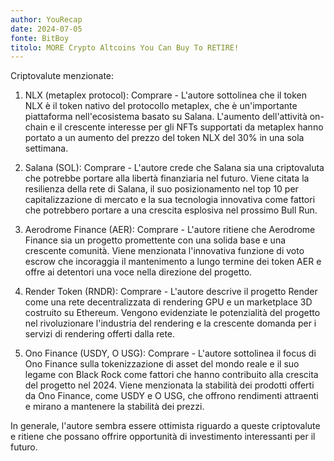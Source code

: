 ```yaml
---
author: YouRecap
date: 2024-07-05
fonte: BitBoy
titolo: MORE Crypto Altcoins You Can Buy To RETIRE!
---
```


Criptovalute menzionate:

1. NLX (metaplex protocol): Comprare - L'autore sottolinea che il token NLX è il token nativo del protocollo metaplex, che è un'importante piattaforma nell'ecosistema basato su Salana. L'aumento dell'attività on-chain e il crescente interesse per gli NFTs supportati da metaplex hanno portato a un aumento del prezzo del token NLX del 30% in una sola settimana.

2. Salana (SOL): Comprare - L'autore crede che Salana sia una criptovaluta che potrebbe portare alla libertà finanziaria nel futuro. Viene citata la resilienza della rete di Salana, il suo posizionamento nel top 10 per capitalizzazione di mercato e la sua tecnologia innovativa come fattori che potrebbero portare a una crescita esplosiva nel prossimo Bull Run.

3. Aerodrome Finance (AER): Comprare - L'autore ritiene che Aerodrome Finance sia un progetto promettente con una solida base e una crescente comunità. Viene menzionata l'innovativa funzione di voto escrow che incoraggia il mantenimento a lungo termine dei token AER e offre ai detentori una voce nella direzione del progetto.

4. Render Token (RNDR): Comprare - L'autore descrive il progetto Render come una rete decentralizzata di rendering GPU e un marketplace 3D costruito su Ethereum. Vengono evidenziate le potenzialità del progetto nel rivoluzionare l'industria del rendering e la crescente domanda per i servizi di rendering offerti dalla rete.

5. Ono Finance (USDY, O USG): Comprare - L'autore sottolinea il focus di Ono Finance sulla tokenizzazione di asset del mondo reale e il suo legame con Black Rock come fattori che hanno contribuito alla crescita del progetto nel 2024. Viene menzionata la stabilità dei prodotti offerti da Ono Finance, come USDY e O USG, che offrono rendimenti attraenti e mirano a mantenere la stabilità dei prezzi.

In generale, l'autore sembra essere ottimista riguardo a queste criptovalute e ritiene che possano offrire opportunità di investimento interessanti per il futuro.
